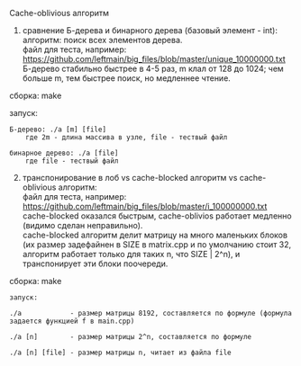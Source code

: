 Cache-oblivious алгоритм

1) сравнение Б-дерева и бинарного дерева (базовый элемент - int):  
  алгоритм: поиск всех элементов дерева.  
  файл для теста, например: https://github.com/leftmain/big_files/blob/master/unique_10000000.txt  
  Б-дерево стабильно быстрее в 4-5 раз, m клал от 128 до 1024; чем больше m, тем быстрее поиск, но медленнее чтение.  

  сборка: make
	
  запуск:
  
    Б-дерево: ./a [m] [file]  
        где 2m - длина массива в узле, file - тествый файл

    бинарное дерево: ./a [file]  
        где file - тествый файл

2) транспонирование в лоб vs cache-blocked алгоритм vs cache-oblivious алгоритм:  
  файл для теста, например: https://github.com/leftmain/big_files/blob/master/i_100000000.txt  
  cache-blocked оказался быстрым, cache-oblivios работает медленно (видимо сделан неправильно).  
  cache-blocked алгоритм делит матрицу на много маленьких блоков (их размер задефайнен в SIZE в matrix.cpp и по умолчанию стоит 32, алгоритм работает только для таких n, что SIZE | 2^n), и транспонирует эти блоки поочереди.  
  
  сборка: make
	
	запуск:
	
    ./a            - размер матрицы 8192, составляется по формуле (формула задается функцией f в main.cpp)
	
    ./a [n]        - размер матрицы 2^n, составляется по формуле
	
    ./a [n] [file] - размер матрицы n, читает из файла file
	
